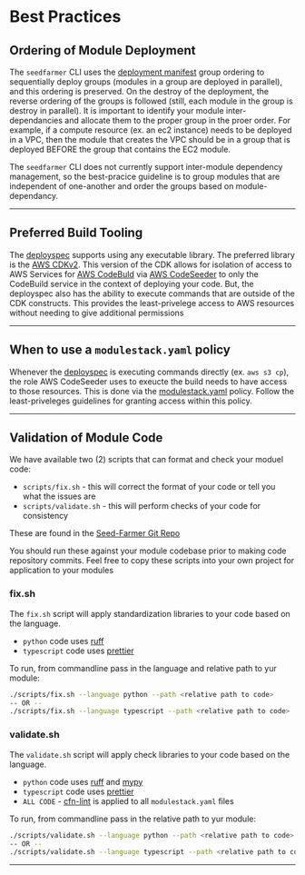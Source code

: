 # Best Practices


## Ordering of Module Deployment
The `seedfarmer` CLI uses the [deployment manifest](manifests.md) group ordering to sequentially deploy groups (modules in a group are deployed in parallel), and this ordering is preserved.  On the destroy of the deployment, the reverse ordering of the groups is followed (still, each module in the group is destroy in parallel).  It is important to identify your module inter-dependancies and allocate them to the proper group in the proer order.  For example, if a compute resource (ex. an ec2 instance) needs to be deployed in a VPC, then the module that creates the VPC should be in a group that is deployed BEFORE the group that contains the EC2 module.  

The `seedfarmer` CLI does not currently support inter-module dependency management, so the best-pracice guideline is to group modules that are independent of one-another and order the groups based on module-dependancy.


***
## Preferred Build Tooling
The [deployspec](deployspec.md) supports using any executable library.  The preferred library is the [AWS CDKv2](https://docs.aws.amazon.com/cdk/v2/guide/home.html).  This version of the CDK allows for isolation of access to AWS Services for [AWS CodeBuld](https://docs.aws.amazon.com/codebuild/latest/userguide/welcome.html) via [AWS CodeSeeder](https://aws-codeseeder.readthedocs.io/en/latest/) to only the CodeBuild service in the context of deploying your code.  But, the deployspec also has the ability to execute commands that are outside of the CDK constructs.  This provides the least-privelege access to AWS resources without needing to give additional permissions 

***
## When to use a `modulestack.yaml` policy
Whenever the [deployspec](deployspec.md) is executing commands directly (ex. `aws s3 cp`), the role AWS CodeSeeder uses to exeucte the build needs to have access to those resources. This is done via the [modulestack.yaml](modulestack.md) policy.  Follow the least-priveleges guidelines for granting access within this policy.

***
## Validation of Module Code
We have available two (2) scripts that can format and check your moduel code:
* `scripts/fix.sh` - this will correct the format of your code or tell you what the issues are
* `scripts/validate.sh` - this will perform checks of your code for consistency

These are found in the [Seed-Farmer Git Repo](https://github.com/awslabs/seed-farmer)

You should run these against your module codebase prior to making code repository commits.
Feel free to copy these scripts into your own project for application to your modules

### fix.sh
The `fix.sh` script will apply standardization libraries to your code based on the language.
* `python` code uses [ruff](https://docs.astral.sh/ruff/)
* `typescript` code uses [prettier](https://www.npmjs.com/package/prettier)

To run, from commandline pass in the language and relative path to yur module:
```bash
./scripts/fix.sh --language python --path <relative path to code>
-- OR --
./scripts/fix.sh --language typescript --path <relative path to code>
```

### validate.sh
The `validate.sh` script will apply check libraries to your code based on the language.
* `python` code uses [ruff](https://docs.astral.sh/ruff/) and [mypy](https://mypy.readthedocs.io/en/stable/)
* `typescript` code uses [prettier](https://www.npmjs.com/package/prettier)
* `ALL CODE` - [cfn-lint](https://github.com/aws-cloudformation/cfn-lint) is applied to all `modulestack.yaml` files

To run, from commandline pass in the relative path to yur module:
```bash
./scripts/validate.sh --language python --path <relative path to code>
-- OR --
./scripts/validate.sh --language typescript --path <relative path to code>
```
***